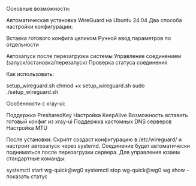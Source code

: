 Основные возможности:

Автоматическая установка WireGuard на Ubuntu 24.04
Два способа настройки конфигурации:

Вставка готового конфига целиком
Ручной ввод параметров по отдельности

Автозапуск после перезагрузки системы
Управление соединением (запуск/остановка/перезапуск)
Проверка статуса соединения

Как использовать:

setup_wireguard.sh
chmod +x setup_wireguard.sh
sudo ./setup_wireguard.sh

Особенности с xray-ui:

Поддержка PresharedKey
Настройка KeepAlive
Возможность вставить готовый конфиг из xray-ui
Поддержка кастомных DNS серверов
Настройка MTU

После установки:
Скрипт создаст конфигурацию в /etc/wireguard/ и настроит автозапуск через systemd. 
Соединение будет автоматически подниматься после перезагрузки сервера.
Для управления юзаем стандартные команды:

systemctl start wg-quick@wg0
systemctl stop wg-quick@wg0
wg show - показать статус

